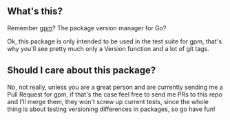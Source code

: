 ## What's this?

Remember [gpm](https://github.com/pote/gpm)? The package version manager for Go? 

Ok, this package is only intended to be used in the test suite for gpm, that's why you'll see pretty much
only a Version function and a lot of git tags.


## Should I care about this package?

No, not really, unless you are a great person and are currently sending me a Pull Request for gpm, if that's the case
feel free to send me PRs to this repo and I'll merge them, they won't screw up current tests, since the whole thing is about testing
versioning differences in packages, so go have fun!
